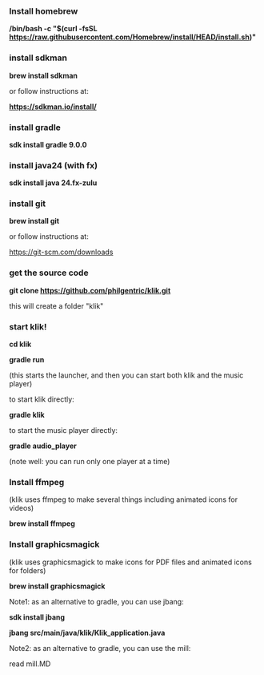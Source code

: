 
### Install homebrew

**/bin/bash -c "$(curl -fsSL https://raw.githubusercontent.com/Homebrew/install/HEAD/install.sh)"**

### install sdkman

**brew install sdkman**

or follow instructions at:

**https://sdkman.io/install/**

### install gradle

**sdk install gradle 9.0.0**

### install java24 (with fx)

**sdk install java 24.fx-zulu**

### install git

**brew install git**

or follow instructions at:

https://git-scm.com/downloads

### get the source code

**git clone https://github.com/philgentric/klik.git**

this will create a folder "klik"

### start klik!

**cd klik**

**gradle run**

(this starts the launcher, and then you can start both klik and the music player)

to start klik directly:

**gradle klik**

to start the music player directly:

**gradle audio_player**

(note well: you can run only one player at a time)


### Install ffmpeg

(klik uses ffmpeg to make several things including animated icons for videos)

**brew install ffmpeg**

### Install graphicsmagick

(klik uses graphicsmagick to make icons for PDF files and animated icons for folders)

**brew install graphicsmagick**





Note1: as an alternative to gradle, you can use jbang:

**sdk install jbang**

**jbang src/main/java/klik/Klik_application.java**

Note2: as an alternative to gradle, you can use the mill:

read mill.MD
